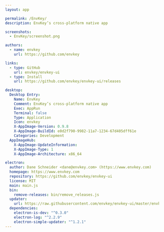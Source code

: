 ```yaml
---
layout: app

permalink: /EnvKey/
description: EnvKey’s cross-platform native app

screenshots:
  - EnvKey/screenshot.png

authors:
  - name: envkey
    url: https://github.com/envkey

links:
  - type: GitHub
    url: envkey/envkey-ui
  - type: Install
    url: https://github.com/envkey/envkey-ui/releases

desktop:
  Desktop Entry:
    Name: EnvKey
    Comment: EnvKey’s cross-platform native app
    Exec: AppRun
    Terminal: false
    Type: Application
    Icon: envkey
    X-AppImage-Version: 0.9.8
    X-AppImage-BuildId: e0d2f790-9982-11a7-1234-67d405dff61e
    Categories: Development
  AppImageHub:
    X-AppImage-UpdateInformation: 
    X-AppImage-Type: 1
    X-AppImage-Architecture: x86_64

electron:
  author: Dane Schneider <dane@envkey.com> (https://www.envkey.com)
  homepage: https://www.envkey.com
  repository: https://github.com/envkey/envkey-ui
  license: MIT
  main: main.js
  bin:
    remove-releases: bin/remove_releases.js
  updater:
    url: https://raw.githubusercontent.com/envkey/envkey-ui/master/envkey-electron/updates.json
  dependencies:
    electron-is-dev: "^0.3.0"
    electron-log: "^2.2.9"
    electron-simple-updater: "^1.2.1"
---
```

